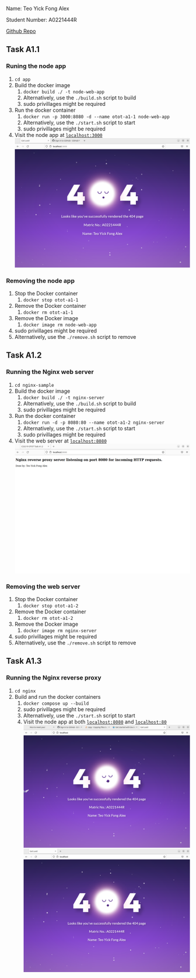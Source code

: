 Name: Teo Yick Fong Alex

Student Number: A0221444R

[Github Repo](https://github.com/alexteo98/OTOT-A1)

## Task A1.1 
### Runing the node app
1. `cd app`
1. Build the docker image
    1. `docker build ./ -t node-web-app`
    1. Alternatively, use the `./build.sh` script to build
    1. sudo privillages might be required
1. Run the docker container
    1. `docker run -p 3000:8080 -d --name otot-a1-1 node-web-app`
    1. Alternatively, use the `./start.sh` script to start
    1. sudo privillages might be required
1. Visit the node app at [`localhost:3000`](http://localhost:3000)
![node app running on localhost:3000](./images/A1.1.png)
### Removing the node app
1. Stop the Docker container
    1. `docker stop otot-a1-1`
1. Remove the Docker container
    1. `docker rm otot-a1-1`
1. Remove the Docker image
    1. `docker image rm node-web-app`
1. sudo privillages might be required
1. Alternatively, use the `./remove.sh` script to remove

## Task A1.2
### Running the Nginx web server
1. `cd nginx-sample`
1. Build the docker image
    1. `docker build ./ -t nginx-server`
    1. Alternatively, use the `./build.sh` script to build
    1. sudo privillages might be required
1. Run the docker container
    1. `docker run -d -p 8080:80 --name otot-a1-2 nginx-server`
    1. Alternatively, use the `./start.sh` script to start
    1. sudo privillages might be required
1. Visit the web server at [`localhost:8080`](http://localhost:8080)
![node app running on localhost:8080](./images/A1.2.png)

### Removing the web server
1. Stop the Docker container
    1. `docker stop otot-a1-2`
1. Remove the Docker container
    1. `docker rm otot-a1-2`
1. Remove the Docker image
    1. `docker image rm nginx-server`
1. sudo privillages might be required
1. Alternatively, use the `./remove.sh` script to remove

## Task A1.3 
### Running the Nginx reverse proxy
1. `cd nginx`
1. Build and run the docker containers
    1. `docker compose up --build`
    1. sudo privillages might be required
    1. Alternatively, use the `./start.sh` script to start
    1. Visit the node app at both [`localhost:8080`](http://localhost:8080) and [`localhost:80`](http://localhost:80)
![node app running on localhost:8080](./images/A1.3.2.png)
![node app running on localhost:80](./images/A1.3.1.png)